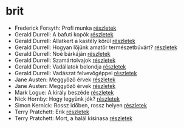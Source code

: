 # brit

- Frederick Forsyth: Profi munka [részletek](../_details/Frederick%20Forsyth.md#id_775)
- Gerald Durrell: A bafuti kopók [részletek](../_details/Gerald%20Durrell.md#id_862)
- Gerald Durrell: Állatkert a kastély körül [részletek](../_details/Gerald%20Durrell.md#id_310)
- Gerald Durrell: Hogyan lőjünk amatőr természetbúvárt? [részletek](../_details/Gerald%20Durrell.md#id_869)
- Gerald Durrell: Noé bárkáján [részletek](../_details/Gerald%20Durrell.md#id_870)
- Gerald Durrell: Szamártolvajok [részletek](../_details/Gerald%20Durrell.md#id_874)
- Gerald Durrell: Vadállatok bolondja [részletek](../_details/Gerald%20Durrell.md#id_864)
- Gerald Durrell: Vadászat felvevőgéppel [részletek](../_details/Gerald%20Durrell.md#id_863)
- Jane Austen: Meggyőző érvek [részletek](../_details/Jane%20Austen.md#id_59)
- Jane Austen: Meggyőző érvek [részletek](../_details/Jane%20Austen.md#id_996)
- Mark Logue: A király beszéde [részletek](../_details/Mark%20Logue.md#id_298)
- Nick Hornby: Hogy legyünk jók? [részletek](../_details/Nick%20Hornby.md#id_304)
- Simon Kernick: Rossz időben, rossz helyen [részletek](../_details/Simon%20Kernick.md#id_1006)
- Terry Pratchett: Erik [részletek](../_details/Terry%20Pratchett.md#id_699)
- Terry Pratchett: Mort, a halál kisinasa [részletek](../_details/Terry%20Pratchett.md#id_762)